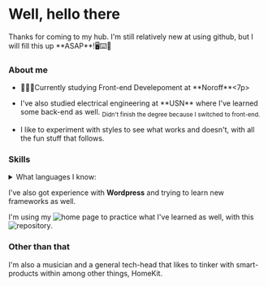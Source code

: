 <script src="https://kit.fontawesome.com/bb746328b1.js" crossorigin="anonymous"></script>

<style>

.icon {


    height: 20px;
    widt: 20px;
    padding: 10px;
    padding-bottom: 5px;
    border-radius: 5px;
}

.color-html {
    filter: invert(48%) sepia(70%) saturate(7051%) hue-rotate(2deg) brightness(100%) contrast(84%);
}

.color-css {
      filter: invert(100%) sepia(100%) saturate(1000%) hue-rotate(123deg) brightness(100%) contrast(100%);

    /* filter: invert(100%) sepia(100%) saturate(2246%) hue-rotate(1910deg) brightness(90%) contrast(100%); */
}

.color-js {
    filter: invert(100%) sepia(100%) saturate(2246%) hue-rotate(0deg) brightness(90%) contrast(100%);

}
</style>

# Well, hello there

<p>Thanks for coming to my hub. I'm still relatively new at using github, but I will fill this up **ASAP**!🖥⌨️💪</p>

### About me

- <p>📖👨‍🎓Currently studying Front-end Develepoment at **Noroff**<7p>
- <p>I've also studied electrical engineering at **USN** where I've learned some back-end as well. <sub>Didn't finish the degree because I switched to front-end.</sub></p>
- <p>I like to experiment with styles to see what works and doesn't, with all the fun stuff that follows.</p>

### Skills

<details>
<summary>What languages I know:</summary>

|                                                                                 | Main languages |
| ------------------------------------------------------------------------------: | -------------- |
|   <div class="align"><img src="images/icons/html5.svg" class="icon color-html"> | HTML 5         |
| <div class="align"><img src="images/icons/css3-alt.svg" class="icon color-css"> | CSS            |
| <div class="align"><img src="images/icons/square-js.svg" class="icon color-js"> | Javascript     |

<details>
<summary>Other languages</summary>
- C#
- Python
- SQL
- PLC
- And now Markdown appearantly

</details>
</details>

I've also got experience with **Wordpress** and trying to learn new frameworks as well.</br>

I'm using my ![home page](https://homepage.nykas.me) to practice what I've learned as well, with this ![repository](https://github.com/YngvN/home-page).

### Other than that

<p>I'm also a musician and a general tech-head that likes to tinker with smart-products within among other things, HomeKit.</p>

